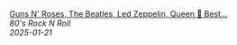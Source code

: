 <!--2025-01-21 08:00:46-->
<div class="yb">
  <a class="nodecor" href="/index.html?rok/guns_n_roses_the_beatles_led_zeppelin_queen_best_slow_rock_ballads_from_the_70s_80s_90s">
    <img class="preview" data-videoid="pZOv-bPFC-A" src="https://i1.ytimg.com/vi/pZOv-bPFC-A/hqdefault.jpg" align="middle" alt="">
  </a>
  <div class="inlbl text">
    <a class="nodecor" href="/index.html?rok/guns_n_roses_the_beatles_led_zeppelin_queen_best_slow_rock_ballads_from_the_70s_80s_90s">️Guns N' Roses, The Beatles, Led Zeppelin, Queen 🎸 Best...</a><br>
    <i class="smaller2">80's Rock N Roll</i><br>
    <i class="smaller3">2025-01-21</i>
  </div>
</div>

